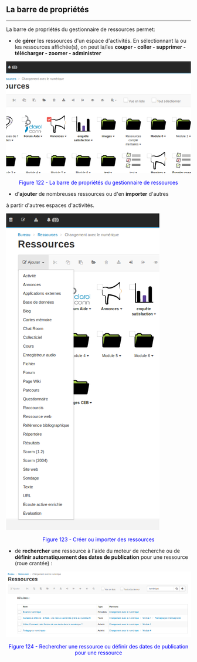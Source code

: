 ## La barre de propriétés
---

La barre de propriétés du gestionnaire de ressources permet:

* de **gérer** les ressources d'un espace d'activités. En sélectionnant la ou les ressources affichée(s), on peut la/les **couper - coller - supprimer - télécharger - zoomer - administrer**

![](images/resource_copy.png)
    
<p style="text-align: center; color: blue">Figure 122 - La barre de propriétés du gestionnaire de ressources</p>

* d'**ajouter** de nombreuses ressources ou d'en **importer** d'autres

à partir d'autres espaces d'activités.
    
![](images/resource_add.png)
   
<p style="text-align: center; color: blue">Figure 123 - Créer ou importer des ressources</p>
  
* de **rechercher** une ressource à l'aide du moteur de recherche ou de **définir automatiquement des dates de publication** pour une ressource (roue crantée) :

![](images/resource_search.png)

<p style="text-align: center; color: blue">Figure 124 - Rechercher une ressource ou définir des dates de publication pour une ressource</p>



